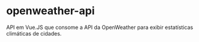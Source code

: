 # openweather-api
API em Vue.JS que consome a API da OpenWeather para exibir estatísticas climáticas de cidades.
